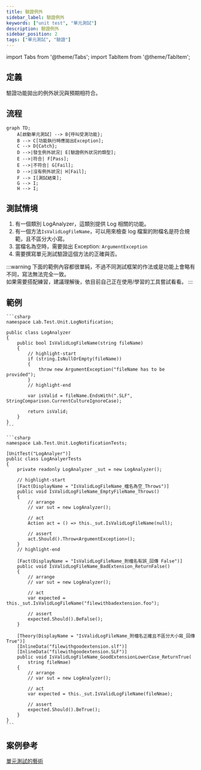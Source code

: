 ```yaml
---
title: 驗證例外
sidebar_label: 驗證例外
keywords: ["unit test", "單元測試"]
description: 驗證例外
sidebar_position: 2
tags: ["單元測試", "驗證"]
---
```


import Tabs from '@theme/Tabs';
import TabItem from '@theme/TabItem';

## 定義
驗證功能拋出的例外狀況與預期相符合。

## 流程
```mermaid
graph TD;
    A[啟動單元測試] --> B{呼叫受測功能};
    B --> C[功能執行時應拋出Exception];
    C --> D{Catch};
    D -->|發生例外狀況| E[驗證例外狀況的類型];
    E -->|符合| F[Pass];
    E -->|不符合| G[Fail];
    D -->|沒有例外狀況| H[Fail];
    F --> I[測試結束];
    G --> I;
    H --> I;
```

## 測試情境

1. 有一個類別 LogAnalyzer，這類別提供 Log 相關的功能。
2. 有一個方法`IsValidLogFileName`，可以用來檢查 log 檔案的附檔名是符合規範，且不區分大小寫。
3. 當檔名為空時，需要拋出 Exception: `ArgumentException`
4. 需要撰寫單元測試驗證這個方法的正確與否。

:::warning
下面的範例內容都很單純，不過不同測試框架的作法或是功能上會略有不同，寫法無法完全一致。  
如果需要搭配練習，建議理解後，依目前自己正在使用/學習的工具嘗試看看。
:::

## 範例

<Tabs>
  <TabItem value="LogAnalyzer" label="LogAnalyzer" default>

    ```csharp
    namespace Lab.Test.Unit.LogNotification;

    public class LogAnalyzer
    {
        public bool IsValidLogFileName(string fileName)
        {
            // highlight-start
            if (string.IsNullOrEmpty(fileName))
            {
                throw new ArgumentException("fileName has to be provided");
            }
            // highlight-end

            var isValid = fileName.EndsWith(".SLF", StringComparison.CurrentCultureIgnoreCase);

            return isValid;
        }
    }
    ```
  </TabItem>

  <TabItem value="LogAnalyerTests" label="LogAnalyerTests">

    ```csharp
    namespace Lab.Test.Unit.LogNotificationTests;

    [UnitTest("LogAnalyer")]
    public class LogAnalyerTests
    {
        private readonly LogAnalyzer _sut = new LogAnalyzer();

        // highlight-start
        [Fact(DisplayName = "IsValidLogFileName_檔名為空_Throws")]
        public void IsValidLogFileName_EmptyFileName_Throws()
        {
            // arrange
            // var sut = new LogAnalyzer();

            // act
            Action act = () => this._sut.IsValidLogFileName(null);

            // assert
            act.Should().Throw<ArgumentException>();
        }
        // highlight-end

        [Fact(DisplayName = "IsValidLogFileName_附檔名有誤_回傳 False")]
        public void IsValidLogFileName_BadExtension_ReturnFalse()
        {
            // arrange
            // var sut = new LogAnalyzer();

            // act
            var expected = this._sut.IsValidLogFileName("filewithbadextension.foo");

            // assert
            expected.Should().BeFalse();
        }

        [Theory(DisplayName = "IsValidLogFileName_附檔名正確且不區分大小寫_回傳 True")]
        [InlineData("filewithgoodextension.slf")]
        [InlineData("filewithgoodextension.SLF")]
        public void IsValidLogFileName_GoodExtensionLowerCase_ReturnTrue(
            string fileNmae)
        {
            // arrange
            // var sut = new LogAnalyzer();

            // act
            var expected = this._sut.IsValidLogFileName(fileNmae);

            // assert
            expected.Should().BeTrue();
        }
    }
    ```
  </TabItem>
</Tabs>






## 案例參考
[單元測試的藝術](https://www.tenlong.com.tw/products/9789864342471?list_name=c-unit-test)